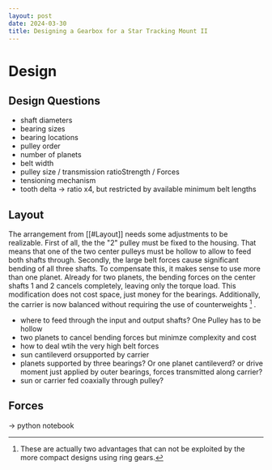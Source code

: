 ```yaml
---
layout: post
date: 2024-03-30
title: Designing a Gearbox for a Star Tracking Mount II
---
```

# Design
## Design Questions
- shaft diameters
- bearing sizes
- bearing locations
- pulley order
- number of planets
- belt width
- pulley size / transmission ratioStrength / Forces
- tensioning mechanism
- tooth delta -> ratio x4, but restricted by available minimum belt lengths
## Layout
The arrangement from [[#Layout]] needs some adjustments to be realizable.
First of all, the the "2" pulley must be fixed to the housing. That means that one of the two center pulleys must be hollow to allow to feed both shafts through.
Secondly, the large belt forces cause significant bending of all three shafts. To compensate this, it makes sense to use more than one planet. Already for two planets, the bending forces on the center shafts $1$ and $2$ cancels completely, leaving only the torque load. 
This modification does not cost space, just money for the bearings. Additionally, the carrier is now balanced without requiring the use of counterweights [^1] .

- where to feed through the input and output shafts? One Pulley has to be hollow
- two planets to cancel bending forces but minimze complexity and cost
- how to deal wtih the very high belt forces
- sun cantileverd orsupported by carrier
- planets supported by three bearings? Or one planet cantileverd? or drive moment just applied by outer bearings, forces transmitted along carrier?
- sun or carrier fed coaxially through pulley?
## Forces
-> python notebook

[^1]: These are actually two advantages that can not be exploited by the more compact designs using ring gears.